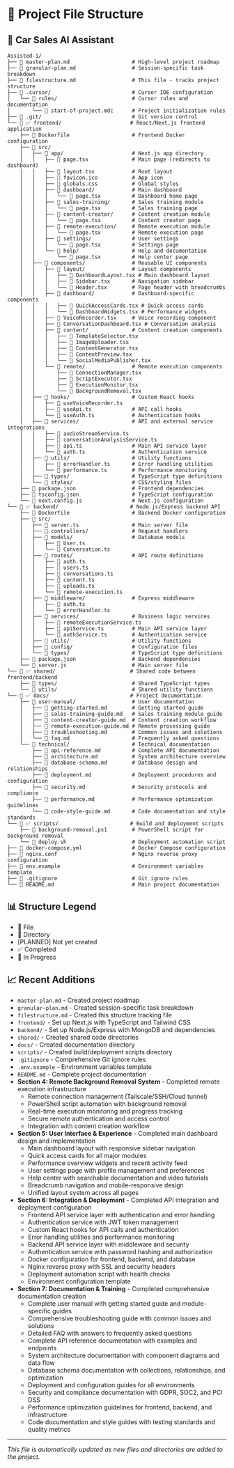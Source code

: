 # 📁 Project File Structure

## 🚗 Car Sales AI Assistant

```
Assisted-1/
├── 📄 master-plan.md                    # High-level project roadmap
├── 📄 granular-plan.md                  # Session-specific task breakdown
├── 📄 filestructure.md                  # This file - tracks project structure
├── 📁 .cursor/                          # Cursor IDE configuration
│   └── 📁 rules/                        # Cursor rules and documentation
│       └── 📄 start-of-project.mdc      # Project initialization rules
├── 📁 .git/                             # Git version control
└── 📁 ✅ frontend/                      # React/Next.js frontend application
    ├── 📄 Dockerfile                    # Frontend Docker configuration
    ├── 📁 src/
    │   ├── 📁 app/                      # Next.js app directory
    │   │   ├── 📄 page.tsx              # Main page (redirects to dashboard)
    │   │   ├── 📄 layout.tsx            # Root layout
    │   │   ├── 📄 favicon.ico           # App icon
    │   │   ├── 📄 globals.css           # Global styles
    │   │   ├── 📁 dashboard/            # Main dashboard
    │   │   │   └── 📄 page.tsx          # Dashboard home page
    │   │   ├── 📁 sales-training/       # Sales training module
    │   │   │   └── 📄 page.tsx          # Sales training page
    │   │   ├── 📁 content-creator/      # Content creation module
    │   │   │   └── 📄 page.tsx          # Content creator page
    │   │   ├── 📁 remote-execution/     # Remote execution module
    │   │   │   └── 📄 page.tsx          # Remote execution page
    │   │   ├── 📁 settings/             # User settings
    │   │   │   └── 📄 page.tsx          # Settings page
    │   │   └── 📁 help/                 # Help and documentation
    │   │       └── 📄 page.tsx          # Help center page
    │   ├── 📁 components/               # Reusable UI components
    │   │   ├── 📁 layout/               # Layout components
    │   │   │   ├── 📄 DashboardLayout.tsx # Main dashboard layout
    │   │   │   ├── 📄 Sidebar.tsx       # Navigation sidebar
    │   │   │   └── 📄 Header.tsx        # Page header with breadcrumbs
    │   │   ├── 📁 dashboard/            # Dashboard-specific components
    │   │   │   ├── 📄 QuickAccessCards.tsx # Quick access cards
    │   │   │   └── 📄 DashboardWidgets.tsx # Performance widgets
    │   │   ├── 📄 VoiceRecorder.tsx     # Voice recording component
    │   │   ├── 📄 ConversationDashboard.tsx # Conversation analysis
    │   │   ├── 📁 content/              # Content creation components
    │   │   │   ├── 📄 TemplateSelector.tsx
    │   │   │   ├── 📄 ImageUploader.tsx
    │   │   │   ├── 📄 ContentGenerator.tsx
    │   │   │   ├── 📄 ContentPreview.tsx
    │   │   │   └── 📄 SocialMediaPublisher.tsx
    │   │   └── 📁 remote/               # Remote execution components
    │   │       ├── 📄 ConnectionManager.tsx
    │   │       ├── 📄 ScriptExecutor.tsx
    │   │       ├── 📄 ExecutionMonitor.tsx
    │   │       └── 📄 BackgroundRemoval.tsx
    │   ├── 📁 hooks/                    # Custom React hooks
    │   │   ├── 📄 useVoiceRecorder.ts
    │   │   ├── 📄 useApi.ts             # API call hooks
    │   │   └── 📄 useAuth.ts            # Authentication hooks
    │   ├── 📁 services/                 # API and external service integrations
    │   │   ├── 📄 audioStreamService.ts
    │   │   ├── 📄 conversationAnalysisService.ts
    │   │   ├── 📄 api.ts                # Main API service layer
    │   │   └── 📄 auth.ts               # Authentication service
    │   ├── 📁 utils/                    # Utility functions
    │   │   ├── 📄 errorHandler.ts       # Error handling utilities
    │   │   └── 📄 performance.ts        # Performance monitoring
    │   ├── 📁 types/                    # TypeScript type definitions
    │   └── 📁 styles/                   # CSS/styling files
    ├── 📄 package.json                  # Frontend dependencies
    ├── 📄 tsconfig.json                 # TypeScript configuration
    └── 📄 next.config.js                # Next.js configuration
└── 📁 ✅ backend/                       # Node.js/Express backend API
    ├── 📄 Dockerfile                    # Backend Docker configuration
    ├── 📁 src/
    │   ├── 📄 server.ts                 # Main server file
    │   ├── 📁 controllers/              # Request handlers
    │   ├── 📁 models/                   # Database models
    │   │   ├── 📄 User.ts
    │   │   └── 📄 Conversation.ts
    │   ├── 📁 routes/                   # API route definitions
    │   │   ├── 📄 auth.ts
    │   │   ├── 📄 users.ts
    │   │   ├── 📄 conversations.ts
    │   │   ├── 📄 content.ts
    │   │   ├── 📄 uploads.ts
    │   │   └── 📄 remote-execution.ts
    │   ├── 📁 middleware/               # Express middleware
    │   │   ├── 📄 auth.ts
    │   │   └── 📄 errorHandler.ts
    │   ├── 📁 services/                 # Business logic services
    │   │   ├── 📄 remoteExecutionService.ts
    │   │   ├── 📄 apiService.ts         # Main API service layer
    │   │   └── 📄 authService.ts        # Authentication service
    │   ├── 📁 utils/                    # Utility functions
    │   ├── 📁 config/                   # Configuration files
    │   └── 📁 types/                    # TypeScript type definitions
    ├── 📄 package.json                  # Backend dependencies
    └── 📄 server.js                     # Main server file
└── 📁 ✅ shared/                        # Shared code between frontend/backend
    ├── 📁 types/                        # Shared TypeScript types
    └── 📁 utils/                        # Shared utility functions
└── 📁 ✅ docs/                          # Project documentation
    ├── 📁 user-manual/                  # User documentation
    │   ├── 📄 getting-started.md        # Getting started guide
    │   ├── 📄 sales-training-guide.md   # Sales training module guide
    │   ├── 📄 content-creator-guide.md  # Content creation workflow
    │   ├── 📄 remote-execution-guide.md # Remote processing guide
    │   ├── 📄 troubleshooting.md        # Common issues and solutions
    │   └── 📄 faq.md                    # Frequently asked questions
    └── 📁 technical/                    # Technical documentation
        ├── 📄 api-reference.md          # Complete API documentation
        ├── 📄 architecture.md           # System architecture overview
        ├── 📄 database-schema.md        # Database design and relationships
        ├── 📄 deployment.md             # Deployment procedures and configuration
        ├── 📄 security.md               # Security protocols and compliance
        ├── 📄 performance.md            # Performance optimization guidelines
        └── 📄 code-style-guide.md       # Code documentation and style standards
└── 📁 ✅ scripts/                       # Build and deployment scripts
    ├── 📄 background-removal.ps1        # PowerShell script for background removal
    └── 📄 deploy.sh                     # Deployment automation script
├── 📄 docker-compose.yml                # Docker Compose configuration
├── 📄 nginx.conf                        # Nginx reverse proxy configuration
├── 📄 env.example                       # Environment variables template
├── 📄 .gitignore                        # Git ignore rules
└── 📄 README.md                         # Main project documentation
```

## 📊 Structure Legend
- 📄 File
- 📁 Directory
- [PLANNED] Not yet created
- ✅ Completed
- 🔄 In Progress

## 📈 Recent Additions
- `master-plan.md` - Created project roadmap
- `granular-plan.md` - Created session-specific task breakdown
- `filestructure.md` - Created this structure tracking file
- `frontend/` - Set up Next.js with TypeScript and Tailwind CSS
- `backend/` - Set up Node.js/Express with MongoDB and dependencies
- `shared/` - Created shared code directories
- `docs/` - Created documentation directory
- `scripts/` - Created build/deployment scripts directory
- `.gitignore` - Comprehensive Git ignore rules
- `.env.example` - Environment variables template
- `README.md` - Complete project documentation
- **Section 4: Remote Background Removal System** - Completed remote execution infrastructure
  - Remote connection management (Tailscale/SSH/Cloud tunnel)
  - PowerShell script automation with background removal
  - Real-time execution monitoring and progress tracking
  - Secure remote authentication and access control
  - Integration with content creation workflow
- **Section 5: User Interface & Experience** - Completed main dashboard design and implementation
  - Main dashboard layout with responsive sidebar navigation
  - Quick access cards for all major modules
  - Performance overview widgets and recent activity feed
  - User settings page with profile management and preferences
  - Help center with searchable documentation and video tutorials
  - Breadcrumb navigation and mobile-responsive design
  - Unified layout system across all pages
- **Section 6: Integration & Deployment** - Completed API integration and deployment configuration
  - Frontend API service layer with authentication and error handling
  - Authentication service with JWT token management
  - Custom React hooks for API calls and authentication
  - Error handling utilities and performance monitoring
  - Backend API service layer with middleware and security
  - Authentication service with password hashing and authorization
  - Docker configuration for frontend, backend, and database
  - Nginx reverse proxy with SSL and security headers
  - Deployment automation script with health checks
  - Environment configuration template
- **Section 7: Documentation & Training** - Completed comprehensive documentation creation
  - Complete user manual with getting started guide and module-specific guides
  - Comprehensive troubleshooting guide with common issues and solutions
  - Detailed FAQ with answers to frequently asked questions
  - Complete API reference documentation with examples and endpoints
  - System architecture documentation with component diagrams and data flow
  - Database schema documentation with collections, relationships, and optimization
  - Deployment and configuration guides for all environments
  - Security and compliance documentation with GDPR, SOC2, and PCI DSS
  - Performance optimization guidelines for frontend, backend, and infrastructure
  - Code documentation and style guides with testing standards and quality metrics

---

*This file is automatically updated as new files and directories are added to the project.*
